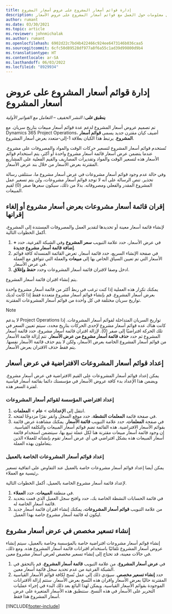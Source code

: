 ```yaml
---
title: إدارة قوائم أسعار المشروع على عروض أسعار المشروع
description: يوفر هذا المقال معلومات حول العمل مع قوائم أسعار المشروع على عروض الأسعار.
author: rumant
ms.date: 03/30/2021
ms.topic: article
ms.reviewer: johnmichalak
ms.author: rumant
ms.openlocfilehash: 6902d22c7bd4b422466c924ee6473146b036caa5
ms.sourcegitcommit: 6cfc50d89528df977a8f6a55c1ad39d99800d9b4
ms.translationtype: HT
ms.contentlocale: ar-SA
ms.lasthandoff: 06/03/2022
ms.locfileid: "8929934"
---
```

# <a name="manage-project-price-lists-on-project-quotes"></a>إدارة قوائم أسعار المشروع على عروض أسعار المشروع 

_**ينطبق على:** النشر الخفيف – التعامل مع الفواتير الأولية_

تم تصميم عروض أسعار المشروع لدعم عدة قوائم أسعار مبيعات بتاريخ سريان. مع Dynamics 365 Project Operations، أضيف كيان مقترن جديد يسمى **قوائم أسعار المشروع**. يرتبط هذا الكيان بعلاقة 1-إلى-متعدد بعرض أسعار المشروع.

تُستخدم قوائم أسعار المشروع لتسعير حركات الوقت والمواد والمصروفات على مشروع. عندما يتضمن عرض أسعار قائمة أسعار مشروع واحدة أو أكثر، يتم استخدام قوائم الأسعار هذه لتسعير الوقت والمواد وتقديرات المصاريف والقيم الفعلية على المشاريع المقترنة بعرض الأسعار من خلال بند عرض الأسعار.

وفي حالة عدم وجود قوائم أسعار مشروعات في عرض أسعار مشروع ما، ستتلقى رسالة تحذير. تنص الرسالة على أنه لا توجد قوائم أسعار مشروعات، ولن يتم تسعير عمل المشروع المقدر والفعلي ومصروفاته. بدلا من ذلك، سيكون سعرها صفر (0) لقيم المبيعات.

## <a name="associate-or-disassociate-a-project-price-list-on-a-project-quote"></a>إقران قائمة أسعار مشروعات بعرض أسعار مشروع أو إلغاء إقرانها

لإنشاء قائمة أسعار معينة أو تحديدها لتقدير العمل والمصروفات المستندة إلى المشروع، أكمل الخطوات التالية.

1. في عرض الأسعار، حدد علامة التبويب **سعر المشروع** وفي الشبكة الفرعية، حدد **+ إضافة قائمة أسعار مشروع جديدة**.
2. في صفحة الإنشاء السريع، حدد قائمة أسعار. تعرض القائمة المنسدلة كافة قوائم الأسعار التي تم تعيين السياق الخاص بها إلى **مبيعات** والعملة التي تتوافق مع العملة في عرض الأسعار.
4. ادخل وصفا لاقتران قائمة أسعار المشروعات وحدد **حفظ وإغلاق**.

يتم إنشاء اقتران قائمة أسعار المشروع.

يمكنك تكرار هذه العملية إذا كنت ترغب في ربط أكثر من قائمة أسعار مشروع واحدة بعرض أسعار المشروع. قم بإنشاء قوائم أسعار مشروع متعددة فقط إذا كانت لديك تواريخ سريان مختلفة في كل واحدة من قوائم أسعار المشروعات المقترنة.

> [!NOTE]
> لا يدعم Project Operations تواريخ السريان المتداخلة لقوائم أسعار المشروعات. إذا كانت هناك عده قوائم أسعار مشروع لإحدى الحركات بتاريخ محدد، سيتم تعيين السعر في تلك الحركة افتراضيًا إلى صفر (0).
لإزالة اقتران قائمة أسعار مشروع، حدد  قائمة  أسعار المشروع ثم حدد **حذف  قائمة  أسعار مشروع من عرض الأسعار**. تتم إزالة قائمة الأسعار من قوائم أسعار المشروع الخاصة بعرض الأسعار، ولكن لا يتم حذف قائمة الأسعار نفسها. يتم فقط حذف الاقتران بعرض الأسعار.

## <a name="set-up-default-project-price-lists-on-a-quote"></a>إعداد قوائم أسعار المشروعات الافتراضية في عرض أسعار

يمكن إعداد قوائم أسعار المشروعات على القيم الافتراضية في عرض أسعار مشروع. ويضمن هذا الإعداد بدء كافة عروض الأسعار في مؤسستك دائما بقائمة أسعار قياسية لفترة السعر هذه.

### <a name="set-up-organizational-default-for-project-price-lists"></a>إعداد افتراضي المؤسسة لقوائم أسعار المشروعات

1. انتقل إلى **الإعدادات** > **عام** > **المعلمات**.
2. في صفحة قائمة **المعلمات النشطة**، حدد موقع السجل وانقر نقرًا مزدوجًا لفتحه. 
3. في صفحة **المعلمات**، حدد علامة التبويب **قائمة الأسعار**. يمكنك مشاهدة عرض قائمة بقوائم الأسعار الافتراضية. هذه القائمة تضم قوائم أسعار المبيعات والتكلفة القياسية. إن وجود قائمة أسعار مبيعات مقترنة هنا لكل عملة تبيع بها، سيتضمن استخدام قائمة أسعار المبيعات هذه بشكل افتراضي في أي عرض أسعار تقوم بإنشائه للعملاء الذين يتعاملون بهذه العملة.

### <a name="set-up-customer-specific-project-price-lists"></a>إعداد قوائم أسعار المشروعات الخاصة بالعميل

يمكن أيضا إعداد قوائم أسعار مشروعات خاصة بالعميل عند التفاوض على اتفاقية تسعير رئيسية مع العملاء.

لإعداد قائمة أسعار مشروع الخاصة بالعميل، أكمل الخطوات التالية.

1. في منطقة **المبيعات**، حدد **العملاء**.
2. في قائمة الحسابات النشطة الخاصة بك، حدد وافتح سجل العميل الذي قمت بتحديد قائمة أسعار الخاصة له.
3. من علامة التبويب **قوائم أسعار المشروعات**، يمكنك إنشاء اقتران قائمة أسعار جديد ليكون له قائمة أسعار مشروع خاصة بهذا العميل.

## <a name="create-custom-pricing-on-a-project-quote"></a>إنشاء تسعير مخصص في عرض أسعار مشروع

إنشاء قوائم أسعار مشروعات افتراضية خاصة بالمؤسسة وخاصة بالعميل، سيتم إنشاء عروض أسعار المشروع تلقائيًا باستخدام اقترانات قائمة أسعار المشروع هذه. ومع ذلك، في حالات معينة، قد تحتاج إلى إنشاء تسعير مخصص لعرض أسعار مشروع معين. 

1. في **عرض أسعار المشروع**، من علامة التبويب **قائمة أسعار المشروع**، قم بالتحقق في الشبكة الفرعية من عدم تحديد سجل قائمة أسعار معين.
2. حدد **إنشاء تسعير مخصص**. سيؤدي ذلك إلى عمل نُسخ لكافة قوائم الأسعار القياسية المقترنة حاليًا بعرض الأسعار واقران هذه النُسخ بعرض الأسعار. ستتم إزالة الاقترانات الموجودة بقوائم الأسعار القياسية. ويمكن لهذا البائع بعد ذلك البدء في إجراء عمليات التحرير على الأسعار في هذه النسخ. ستنطبق هذه الأسعار المتغيرة على عرض أسعار المشروع هذا فقط.


[!INCLUDE[footer-include](../../includes/footer-banner.md)]
